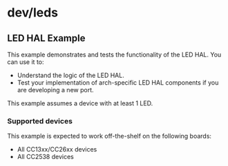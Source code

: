# dev/leds

## LED HAL Example
This example demonstrates and tests the functionality of the LED HAL. You can
use it to:

* Understand the logic of the LED HAL.
* Test your implementation of arch-specific LED HAL components if you are
developing a new port.

This example assumes a device with at least 1 LED.

### Supported devices
This example is expected to work off-the-shelf on the following boards:

* All CC13xx/CC26xx devices
* All CC2538 devices
